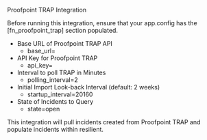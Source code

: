 Proofpoint TRAP Integration


Before running this integration, ensure that your app.config has the [fn_proofpoint_trap] section populated.

- Base URL of Proofpoint TRAP API
  + base_url=
- API Key for Proofpoint TRAP
  + api_key=
-  Interval to poll TRAP in Minutes
   + polling_interval=2
- Initial Import Look-back Interval (default: 2 weeks)
   + startup_interval=20160
-  State of Incidents to Query
   + state=open


This integration will pull incidents created from Proofpoint TRAP and populate incidents within resilient.

